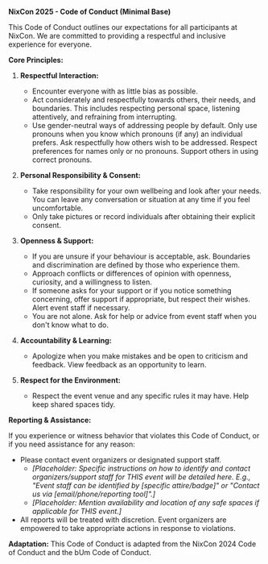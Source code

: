 **NixCon 2025 - Code of Conduct (Minimal Base)**

This Code of Conduct outlines our expectations for all participants at NixCon. We are committed to providing a respectful and inclusive experience for everyone.

**Core Principles:**

1.  **Respectful Interaction:**
    *   Encounter everyone with as little bias as possible.
    *   Act considerately and respectfully towards others, their needs, and boundaries. This includes respecting personal space, listening attentively, and refraining from interrupting.
    *   Use gender-neutral ways of addressing people by default. Only use pronouns when you know which pronouns (if any) an individual prefers. Ask respectfully how others wish to be addressed. Respect preferences for names only or no pronouns. Support others in using correct pronouns.

2.  **Personal Responsibility & Consent:**
    *   Take responsibility for your own wellbeing and look after your needs. You can leave any conversation or situation at any time if you feel uncomfortable.
    *   Only take pictures or record individuals after obtaining their explicit consent.

3.  **Openness & Support:**
    *   If you are unsure if your behaviour is acceptable, ask. Boundaries and discrimination are defined by those who experience them.
    *   Approach conflicts or differences of opinion with openness, curiosity, and a willingness to listen.
    *   If someone asks for your support or if you notice something concerning, offer support if appropriate, but respect their wishes. Alert event staff if necessary.
    *   You are not alone. Ask for help or advice from event staff when you don't know what to do.

4.  **Accountability & Learning:**
    *   Apologize when you make mistakes and be open to criticism and feedback. View feedback as an opportunity to learn.

5.  **Respect for the Environment:**
    *   Respect the event venue and any specific rules it may have. Help keep shared spaces tidy.

**Reporting & Assistance:**

If you experience or witness behavior that violates this Code of Conduct, or if you need assistance for any reason:
*   Please contact event organizers or designated support staff.
    *   _[Placeholder: Specific instructions on how to identify and contact organizers/support staff for THIS event will be detailed here. E.g., "Event staff can be identified by [specific attire/badge]" or "Contact us via [email/phone/reporting tool]".]_
    *   _[Placeholder: Mention availability and location of any safe spaces if applicable for THIS event.]_
*   All reports will be treated with discretion. Event organizers are empowered to take appropriate actions in response to violations.

**Adaptation:**
This Code of Conduct is adapted from the NixCon 2024 Code of Conduct and the bUm Code of Conduct.
